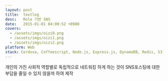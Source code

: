 ```yaml
---
layout: post
title:  textlog
desc:   Role 기반 SNS
date:   2015-01-01 04:00:52 +0900
covers:
  - /assets/imgs/oizi0.png
  - /assets/imgs/oizi1.png
  - /assets/imgs/oizi2.png
platform: Web
stack: Cordova, Coffeescript, Node.js, Express.js, DynamoDB, Redis, S3, EC2
---
```

개인의 가진 사회적 역할별로 독립적으로 네트워킹 하게 하는 것이 SNS포스팅에 대한 부담을 줄일 수 있지 않을까 하여 제작
